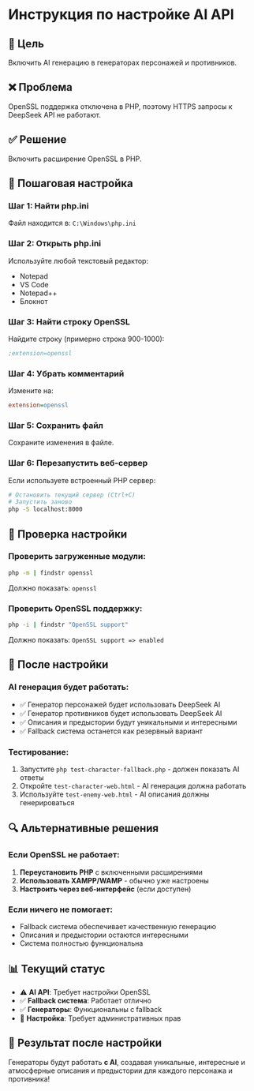 # Инструкция по настройке AI API

## 🎯 **Цель**
Включить AI генерацию в генераторах персонажей и противников.

## ❌ **Проблема**
OpenSSL поддержка отключена в PHP, поэтому HTTPS запросы к DeepSeek API не работают.

## ✅ **Решение**
Включить расширение OpenSSL в PHP.

## 🔧 **Пошаговая настройка**

### **Шаг 1: Найти php.ini**
Файл находится в: `C:\Windows\php.ini`

### **Шаг 2: Открыть php.ini**
Используйте любой текстовый редактор:
- Notepad
- VS Code
- Notepad++
- Блокнот

### **Шаг 3: Найти строку OpenSSL**
Найдите строку (примерно строка 900-1000):
```ini
;extension=openssl
```

### **Шаг 4: Убрать комментарий**
Измените на:
```ini
extension=openssl
```

### **Шаг 5: Сохранить файл**
Сохраните изменения в файле.

### **Шаг 6: Перезапустить веб-сервер**
Если используете встроенный PHP сервер:
```bash
# Остановить текущий сервер (Ctrl+C)
# Запустить заново
php -S localhost:8000
```

## 🧪 **Проверка настройки**

### **Проверить загруженные модули:**
```bash
php -m | findstr openssl
```
Должно показать: `openssl`

### **Проверить OpenSSL поддержку:**
```bash
php -i | findstr "OpenSSL support"
```
Должно показать: `OpenSSL support => enabled`

## 🚀 **После настройки**

### **AI генерация будет работать:**
- ✅ Генератор персонажей будет использовать DeepSeek AI
- ✅ Генератор противников будет использовать DeepSeek AI
- ✅ Описания и предыстории будут уникальными и интересными
- ✅ Fallback система останется как резервный вариант

### **Тестирование:**
1. Запустите `php test-character-fallback.php` - должен показать AI ответы
2. Откройте `test-character-web.html` - AI генерация должна работать
3. Используйте `test-enemy-web.html` - AI описания должны генерироваться

## 🔍 **Альтернативные решения**

### **Если OpenSSL не работает:**
1. **Переустановить PHP** с включенными расширениями
2. **Использовать XAMPP/WAMP** - обычно уже настроены
3. **Настроить через веб-интерфейс** (если доступен)

### **Если ничего не помогает:**
- Fallback система обеспечивает качественную генерацию
- Описания и предыстории остаются интересными
- Система полностью функциональна

## 📊 **Текущий статус**
- ⚠️ **AI API**: Требует настройки OpenSSL
- ✅ **Fallback система**: Работает отлично
- ✅ **Генераторы**: Функциональны с fallback
- 🔧 **Настройка**: Требует административных прав

## 🎉 **Результат после настройки**
Генераторы будут работать **с AI**, создавая уникальные, интересные и атмосферные описания и предыстории для каждого персонажа и противника!
